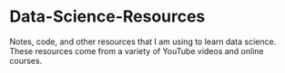 # Data-Science-Resources
Notes, code, and other resources that I am using to learn data science. These resources come from a variety of YouTube videos and online courses.
